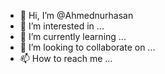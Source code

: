- 👋 Hi, I’m @Ahmednurhasan
- 👀 I’m interested in ...
- 🌱 I’m currently learning ...
- 💞️ I’m looking to collaborate on ...
- 📫 How to reach me ...

<!---
Ahmednurhasan/Ahmednurhasan is a ✨ special ✨ repository because its `README.md` (this file) appears on your GitHub profile.
You can click the Preview link to take a look at your changes.
--->

